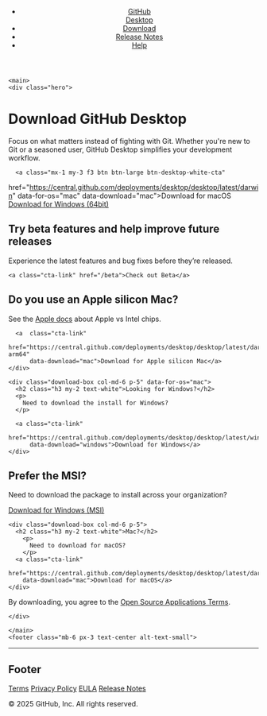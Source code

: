 
<!doctype html>
<html lang="en" class="windows">
  <head>
  <meta charset="utf-8">
  <meta http-equiv="X-UA-Compatible" content="IE=edge,chrome=1">
  <meta http-equiv="content-language" content="en-gb">
  <meta name="viewport" content="width=device-width, initial-scale=1">
  <meta name="ha-url" content="https://collector.githubapp.com/desktop-site/collect">
  <script src="https://analytics.githubassets.com/hydro-marketing.min.js"></script>

  <link rel="stylesheet" type="text/css" href="/styles.css?v=f8dd363e62f30cc616db1c1b955cd9c569fec93e">

  <link rel="icon" sizes="any" mask href="https://github.githubassets.com/pinned-octocat.svg">
  <link rel="icon" type="image/x-icon" href="https://github.githubassets.com/favicon.ico">

  <script src="/javascript/os.js?v=f8dd363e62f30cc616db1c1b955cd9c569fec93e" charset="utf-8"></script>

  <!-- Begin Jekyll SEO tag v2.8.0 -->
<title>Download GitHub Desktop | GitHub Desktop</title>
<meta name="generator" content="Jekyll v3.10.0" />
<meta property="og:title" content="Download GitHub Desktop" />
<meta property="og:locale" content="en_US" />
<meta name="description" content="Simple collaboration from your desktop" />
<meta property="og:description" content="Simple collaboration from your desktop" />
<link rel="canonical" href="https://desktop.github.com/download/" />
<meta property="og:url" content="https://desktop.github.com/download/" />
<meta property="og:site_name" content="GitHub Desktop" />
<meta property="og:type" content="website" />
<meta name="twitter:card" content="summary" />
<meta property="twitter:title" content="Download GitHub Desktop" />
<script type="application/ld+json">
{"@context":"https://schema.org","@type":"WebPage","description":"Simple collaboration from your desktop","headline":"Download GitHub Desktop","url":"https://desktop.github.com/download/"}</script>
<!-- End Jekyll SEO tag -->

</head>

  <body>
    <header>
  <div class="py-6 px-3 text-center">
    <ul class="nav list-style-none d-flex f4">
  <li>
    <a class="d-inline-block m-2 m-sm-4"  href="https://github.com/apps/desktop">GitHub<br />Desktop</a>
  </li>
  <li>
    <a class="d-inline-block m-2 m-sm-4 current"  aria-current="page"  href="/download/">Download</a>
  </li>
  <li>
    <a class="d-inline-block m-2 m-sm-4"  href="/release-notes/">Release Notes</a>
  </li>
  <li>
    <a class="d-inline-block m-2 m-sm-4" href="https://help.github.com/desktop/">Help</a>
  </li>
</ul>

  </div>
</header>

    <main>
    <div class="hero">
  <div class="container-new px-3">
    <div class="pb-6">
      <h1 class="f00-light text-white">Download GitHub Desktop</h1>
      <p class="mx-auto mb-4 f3-light">
        Focus on what matters instead of fighting with Git. Whether you're new
        to Git or a seasoned user, GitHub Desktop simplifies your development
        workflow.
      </p>

      <a class="mx-1 my-3 f3 btn btn-large btn-desktop-white-cta"
  href="https://central.github.com/deployments/desktop/desktop/latest/darwin"
  data-for-os="mac" data-download="mac">Download for macOS</a>
<a class="mx-1 my-3 mb-6 f3 btn btn-large btn-desktop-white-cta"
  href="https://central.github.com/deployments/desktop/desktop/latest/win32"
  data-for-os="windows" data-download="windows">Download for Windows (64bit)</a>


<div class="container-new d-md-flex mb-md-4 mt-md-4 mt-md-6">
  
  <div class="download-box col-md-4 p-5">
    <h2 class="h3 my-2 text-white">Try beta features and help improve future releases</h2>
    <p>
      Experience the latest features and bug fixes before they’re released. 
    </p>

    <a class="cta-link" href="/beta">Check out Beta</a>
  </div>
  


  <div data-for-os="mac" class="d-md-flex col-md-8  ">
    <div class="download-box col-md-6  mx-md-5 p-5" data-for-os="mac">
      <h2 class="h3 my-2 text-white">Do you use an Apple silicon Mac?</h2>
      <p>
        See the <a href="https://support.apple.com/en-us/HT211814">Apple docs</a> about Apple vs Intel chips.
      </p>
  
      <a  class="cta-link"
          href="https://central.github.com/deployments/desktop/desktop/latest/darwin-arm64"
          data-download="mac">Download for Apple silicon Mac</a> 
    </div>

    <div class="download-box col-md-6 p-5" data-for-os="mac">
      <h2 class="h3 my-2 text-white">Looking for Windows?</h2>
      <p>
        Need to download the install for Windows?
      </p>
  
      <a class="cta-link"
          href="https://central.github.com/deployments/desktop/desktop/latest/win32"
          data-download="windows">Download for Windows</a> 
    </div>
  </div>


  <div data-for-os="windows" class="d-md-flex col-md-8  ">
    <div class="download-box col-md-6  mx-md-5 p-5">
      <h2 class="h3 my-2 text-white">Prefer the MSI?</h2>
      <p>
        Need to download the package to install across your organization?
      </p>
      <a class="cta-link"
          href="https://central.github.com/deployments/desktop/desktop/latest/win32?format=msi"
          data-download="windows">Download for Windows (MSI)</a> 
    </div>

    <div class="download-box col-md-6 p-5">
      <h2 class="h3 my-2 text-white">Mac?</h2>
        <p>
          Need to download for macOS?
        </p>
      <a class="cta-link"
        href="https://central.github.com/deployments/desktop/desktop/latest/darwin"
        data-download="mac">Download for macOS</a>
    </div>
  </div>

</div>

<p class="mt-4">
  By downloading, you agree to the <a href="/terms/">Open Source Applications Terms</a>.
</p>

    </div>
  </div>
</div>

    </main>
    <footer class="mb-6 px-3 text-center alt-text-small">
  <hr class="my-6 my-md-10 mx-auto col-md-1">

  <h2 class="sr-only">Footer</h2>

  <div class="col-md-6 mx-auto text-center text-gray-lighter">
    <p>
      <a href="https://help.github.com/articles/github-terms-of-service/" class="mr-4">Terms</a>
      <a href="https://help.github.com/articles/github-privacy-statement/" class="mr-4">Privacy Policy</a>
      <a href="/eula"  class="mr-4">EULA</a>
      <a href="/release-notes/">Release Notes</a>
    </p>
  </div>

  <p class="copyright">© 2025 GitHub, Inc. All rights reserved.</p>
</footer>

  </body>
</html>
